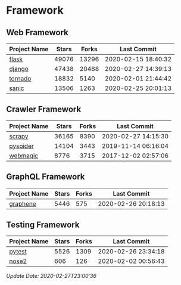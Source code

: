 # Framework

## Web Framework

| Project Name | Stars | Forks | Last Commit |
| ------------ | ----- | ----- | ----------- |
| [flask](https://github.com/pallets/flask) | 49076 | 13296 | 2020-02-15 18:40:32 |
| [django](https://github.com/django/django) | 47438 | 20488 | 2020-02-27 14:39:13 |
| [tornado](https://github.com/tornadoweb/tornado) | 18832 | 5140 | 2020-02-01 21:44:42 |
| [sanic](https://github.com/huge-success/sanic) | 13506 | 1263 | 2020-02-25 20:01:13 |

## Crawler Framework

| Project Name | Stars | Forks | Last Commit |
| ------------ | ----- | ----- | ----------- |
| [scrapy](https://github.com/scrapy/scrapy) | 36165 | 8390 | 2020-02-27 14:15:30 |
| [pyspider](https://github.com/binux/pyspider) | 14104 | 3443 | 2019-11-14 06:16:04 |
| [webmagic](https://github.com/code4craft/webmagic) | 8776 | 3715 | 2017-12-02 02:57:06 |

## GraphQL Framework

| Project Name | Stars | Forks | Last Commit |
| ------------ | ----- | ----- | ----------- |
| [graphene](https://github.com/graphql-python/graphene) | 5446 | 575 | 2020-02-26 20:18:13 |

## Testing Framework

| Project Name | Stars | Forks | Last Commit |
| ------------ | ----- | ----- | ----------- |
| [pytest](https://github.com/pytest-dev/pytest) | 5526 | 1309 | 2020-02-26 23:34:18 |
| [nose2](https://github.com/nose-devs/nose2) | 606 | 126 | 2020-02-02 00:56:43 |

*Update Date: 2020-02-27T23:00:36*